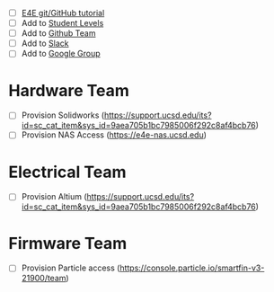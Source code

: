 - [ ] [E4E git/GitHub tutorial](https://forms.gle/hRxqF4bDWcZujiZm9)
- [ ] Add to [Student Levels](https://docs.google.com/spreadsheets/d/19b-OilAyKE_ZmAcib4GD8lgXHCBeH_Oy2TDoTd0B8lY/edit?usp=sharing)
- [ ] Add to [Github Team](https://github.com/orgs/UCSD-E4E/teams/smartfin)
- [ ] Add to [Slack](https://ucsde4e.slack.com/archives/CE439BTD0)
- [ ] Add to [Google Group](https://groups.google.com/a/ucsd.edu/g/e4e-smartfin-g)

# Hardware Team
- [ ] Provision Solidworks (https://support.ucsd.edu/its?id=sc_cat_item&sys_id=9aea705b1bc7985006f292c8af4bcb76)
- [ ] Provision NAS Access (https://e4e-nas.ucsd.edu)

# Electrical Team
- [ ] Provision Altium (https://support.ucsd.edu/its?id=sc_cat_item&sys_id=9aea705b1bc7985006f292c8af4bcb76)

# Firmware Team
- [ ] Provision Particle access (https://console.particle.io/smartfin-v3-21900/team)
